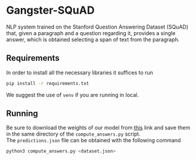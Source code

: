 # Gangster-SQuAD

NLP system trained on the Stanford Question Answering Dataset (SQuAD) that, given a paragraph and a question regarding it, provides a single answer, which is obtained selecting a span of text from the paragraph.

## Requirements

In order to install all the necessary libraries it suffices to run

```bash
pip install -r requirements.txt
```

We suggest the use of `venv` if you are running in local.

## Running

Be sure to download the weights of our model from [this](https://drive.google.com/drive/folders/15NSBlS5Dk8zX6TX81yI3xxH3jMdc5wbV?usp=sharing) link and save them in the same directory of the `compute_answers.py` script.  
The `predictions.json` file can be obtained with the following command

```bash
python3 compute_answers.py <dataset.json>
```
